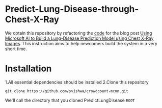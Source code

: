 # Predict-Lung-Disease-through-Chest-X-Ray
We obtain this repository by refactoring the [code](https://github.com/Azure/AzureChestXRay) for the blog post [Using Microsoft AI to Build a Lung-Disease Prediction Model using Chest X-Ray Images](https://blogs.technet.microsoft.com/machinelearning/2018/03/07/using-microsoft-ai-to-build-a-lung-disease-prediction-model-using-chest-x-ray-images/). This instruction aims to help newcomers build the system in a very short time.   
# Installation
1.All essential dependencies should be installed
2.Clone this repository
  ```Shell
  git clone https://github.com/svishwa/crowdcount-mcnn.git
  ```
  We'll call the directory that you cloned PredictLungDisease `ROOT`
